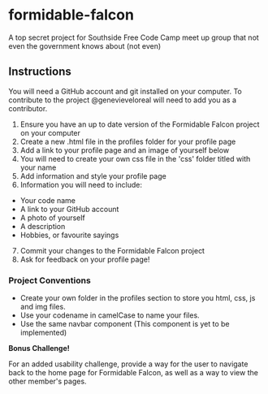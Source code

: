 # formidable-falcon
A top secret project for Southside Free Code Camp meet up group that not even the government knows about (not even)

## Instructions
You will need a GitHub account and git installed on your computer. To contribute to the project @genevieveloreal will need to add you as a contributor.

1. Ensure you have an up to date version of the Formidable Falcon project on your computer
2. Create a new .html file in the profiles folder for your profile page
3. Add a link to your profile page and an image of yourself below
4. You will need to create your own css file in the 'css' folder titled with your name
5. Add information and style your profile page
6. Information you will need to include:
  - Your code name
  - A link to your GitHub account
  - A photo of yourself
  - A description
  - Hobbies, or favourite sayings
7. Commit your changes to the Formidable Falcon  project
8. Ask for feedback on your profile page!

### Project Conventions

* Create your own folder in the profiles section to store you html, css, js and img files.
* Use your codename in camelCase to name your files.
* Use the same navbar component (This component is yet to be implemented)

**Bonus Challenge!** 

For an added usability challenge, provide a way for the user to navigate back to the home page for Formidable Falcon, as well as a way to view the other member's pages.
